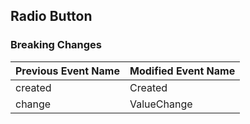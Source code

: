 ## Radio Button

### Breaking Changes

|Previous Event Name|Modified Event Name|
|-----------|-----------|
|created|Created|
|change|ValueChange|
